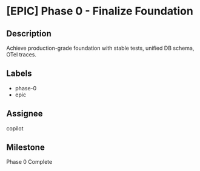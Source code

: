 # [EPIC] Phase 0 - Finalize Foundation

## Description
Achieve production-grade foundation with stable tests, unified DB schema, OTel traces.

## Labels
- phase-0
- epic

## Assignee
copilot

## Milestone
Phase 0 Complete